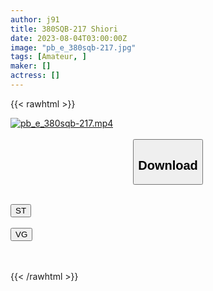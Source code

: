 ```yaml
---
author: j91
title: 380SQB-217 Shiori
date: 2023-08-04T03:00:00Z
image: "pb_e_380sqb-217.jpg"
tags: [Amateur, ]
maker: []
actress: []
---
```



{{< rawhtml >}}

<div class="video" data-videoid="MzyDwxlJbdIBg9">
    <a href="javascript:;">
        <img src="https://my.j91.asia/posts/pb_e_380sqb-217/pb_e_380sqb-217.jpg" width="WIDTH" height="HEIGHT" alt="pb_e_380sqb-217.mp4" loading="lazy">
    </a>
</div>

<script type="text/javascript" src="https://j91.asia/asset/on-demand-st.js"></script>

<br>
  <link rel="stylesheet" href="https://j91.asia/asset/bs5.css">
  
  <center>
  <button class="btn btn-primary" type="button" data-bs-toggle="collapse" data-bs-target=".multi-collapse" aria-expanded="false" aria-controls="multiCollapseExample1 multiCollapseExample2"><h2>Download</h2></button></center>
</p>
<div class="row">
  <div class="col">
    <div class="collapse multi-collapse" id="multiCollapseExample1">
      <div class="card card-body">
	      	      <br>
<div class="buttons">  
<a href="https://streamtape.to/v/MzyDwxlJbdIBg9"><button class="btn-hover color-3"><i class="fa fa-download"></i> ST</button></a></div>
    </div>
  </div>
</div>
  <div class="col">
    <div class="collapse multi-collapse" id="multiCollapseExample2">
      <div class="card card-body">
	      <br>
<div class="buttons">
    <a href="https://vgembed.com/v/VqbX53LGjWxQzpl"><button class="btn-hover color-9"><i class="fa fa-download"></i> VG</button></a></div>
<br><br>
      </div>
    </div>
  </div>
</div>

{{< /rawhtml >}}